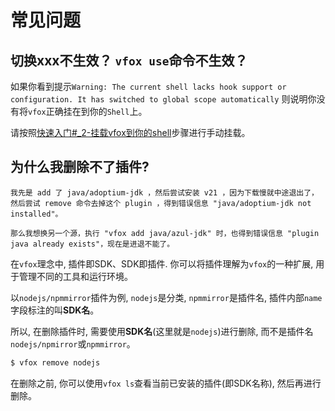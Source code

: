 # 常见问题


## 切换xxx不生效？ `vfox use`命令不生效？

如果你看到提示`Warning: The current shell lacks hook support or configuration. It has switched to global scope automatically`
则说明你没有将`vfox`正确挂在到你的`Shell`上。

请按照[快速入门#_2-挂载vfox到你的shell](./quick-start.md#_2-挂载vfox到你的shell)步骤进行手动挂载。


## 为什么我删除不了插件?

```text
我先是 add 了 java/adoptium-jdk ，然后尝试安装 v21 ，因为下载慢就中途退出了，然后尝试 remove 命令去掉这个 plugin ，得到错误信息 "java/adoptium-jdk not installed"。

那么我想换另一个源，执行 "vfox add java/azul-jdk" 时，也得到错误信息 "plugin java already exists"，现在是进退不能了。
```

在`vfox`理念中, 插件即SDK、SDK即插件. 你可以将插件理解为`vfox`的一种扩展, 用于管理不同的工具和运行环境。

以`nodejs/npmmirror`插件为例, `nodejs`是分类, `npmmirror`是插件名, 插件内部`name`字段标注的叫**SDK名**。

所以, 在删除插件时, 需要使用**SDK名**(这里就是`nodejs`)进行删除, 而不是插件名`nodejs/npmirror`或`npmmirror`。

```bash
$ vfox remove nodejs
```

在删除之前, 你可以使用`vfox ls`查看当前已安装的插件(即SDK名称), 然后再进行删除。